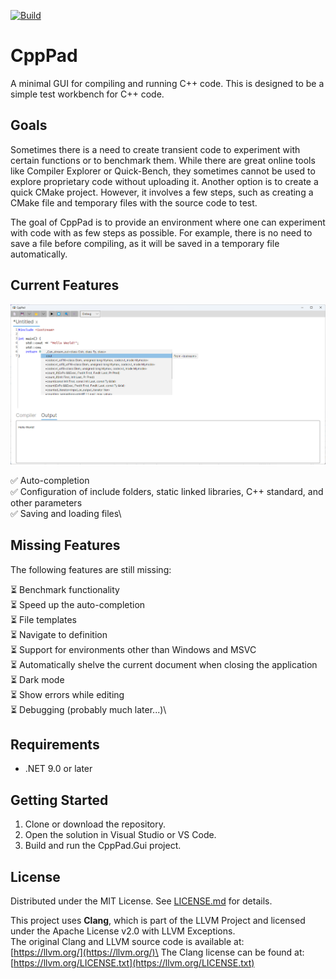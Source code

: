 [![Build](https://github.com/a-ostrovsky/CppPad/actions/workflows/build.yml/badge.svg)](https://github.com/a-ostrovsky/CppPad/actions/workflows/build.yml)

# CppPad

A minimal GUI for compiling and running C++ code. This is designed to be a simple test workbench for C++ code.

## Goals

Sometimes there is a need to create transient code to experiment with certain functions or to benchmark them. 
While there are great online tools like Compiler Explorer or Quick-Bench, they sometimes cannot be used to explore proprietary code without uploading it. 
Another option is to create a quick CMake project. 
However, it involves a few steps, such as creating a CMake file and temporary files with the source code to test.

The goal of CppPad is to provide an environment where one can experiment with code with as few steps as possible. 
For example, there is no need to save a file before compiling, as it will be saved in a temporary file automatically.

## Current Features

![CppPad Screenshot](docs/cpp_pad.png)

✅ Auto-completion\
✅ Configuration of include folders, static linked libraries, C++ standard, and other parameters\
✅ Saving and loading files\

## Missing Features

The following features are still missing:

⏳ Benchmark functionality\
⏳ Speed up the auto-completion\
⏳ File templates\
⏳ Navigate to definition\
⏳ Support for environments other than Windows and MSVC\
⏳ Automatically shelve the current document when closing the application\
⏳ Dark mode\
⏳ Show errors while editing\
⏳ Debugging (probably much later...)\

## Requirements

- .NET 9.0 or later

## Getting Started

1. Clone or download the repository.
2. Open the solution in Visual Studio or VS Code.
3. Build and run the CppPad.Gui project.

## License

Distributed under the MIT License. See [LICENSE.md](LICENSE.md) for details.


This project uses **Clang**, which is part of the LLVM Project and licensed under the Apache License v2.0 with LLVM Exceptions.\
The original Clang and LLVM source code is available at:\
[https://llvm.org/](https://llvm.org/)\
The Clang license can be found at:\
[https://llvm.org/LICENSE.txt](https://llvm.org/LICENSE.txt)
